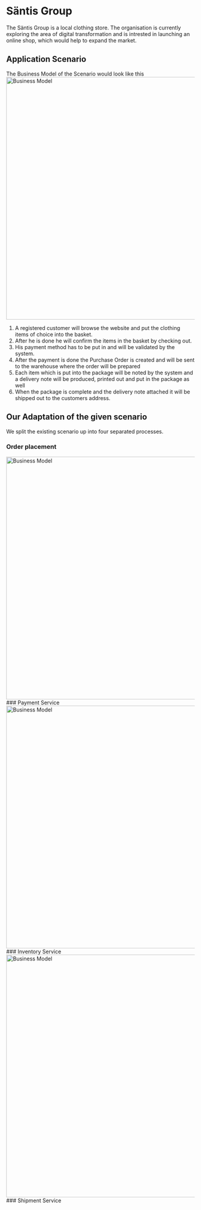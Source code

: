 # Säntis Group

The Säntis Group is a local clothing store. The organisation is currently exploring the area of digital transformation and is intrested in launching an online shop, which would help to expand the market.

## Application Scenario
The Business Model of the Scenario would look like this
<img width="647" alt="Business Model" src="https://user-images.githubusercontent.com/36926984/55685649-d65e2900-5958-11e9-9e03-6afaee37e386.png">

1. A registered customer will browse the website and put the clothing items of choice into the basket.
2. After he is done he will confirm the items in the basket by checking out.
3. His payment method has to be put in and will be validated by the system.
4. After the payment is done the Purchase Order is created and will be sent to the warehouse where the order will be prepared
5. Each item which is put into the package will be noted by the system and a delivery note will be produced, printed out and put in the package as well
6. When the package is complete and the delivery note attached it will be shipped out to the customers address.

## Our Adaptation of the given scenario
We split the existing scenario up into four separated processes.

### Order placement
<img width="647" alt="Business Model" src="">
### Payment Service
<img width="647" alt="Business Model" src="https://user-images.githubusercontent.com/36926984/55685649-d65e2900-5958-11e9-9e03-6afaee37e386.png">
### Inventory Service
<img width="647" alt="Business Model" src="https://user-images.githubusercontent.com/36926984/55685649-d65e2900-5958-11e9-9e03-6afaee37e386.png">
### Shipment Service





